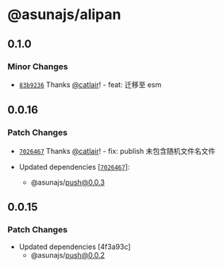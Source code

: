 # @asunajs/alipan

## 0.1.0

### Minor Changes

- [`83b9236`](https://github.com/asunajs/asign/commit/83b923631ca60c6bf6a4ad6f14c3206093cbc76e) Thanks [@catlair](https://github.com/catlair)! - feat: 迁移至 esm

## 0.0.16

### Patch Changes

- [`7026467`](https://github.com/asunajs/asign/commit/702646775ef268fc2d3346cfba46a948b4ae06a9) Thanks [@catlair](https://github.com/catlair)! - fix: publish 未包含随机文件名文件

- Updated dependencies [[`7026467`](https://github.com/asunajs/asign/commit/702646775ef268fc2d3346cfba46a948b4ae06a9)]:
  - @asunajs/push@0.0.3

## 0.0.15

### Patch Changes

- Updated dependencies [4f3a93c]
  - @asunajs/push@0.0.2
